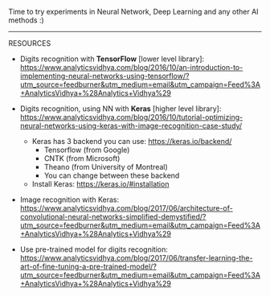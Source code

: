 
Time to try experiments in Neural Network, Deep Learning and any other AI methods :)


*****************************************************************

RESOURCES

* Digits recognition with <b>TensorFlow</b> [lower level library]: https://www.analyticsvidhya.com/blog/2016/10/an-introduction-to-implementing-neural-networks-using-tensorflow/?utm_source=feedburner&utm_medium=email&utm_campaign=Feed%3A+AnalyticsVidhya+%28Analytics+Vidhya%29

* Digits recognition, using NN with <b>Keras</b> [higher level library]: https://www.analyticsvidhya.com/blog/2016/10/tutorial-optimizing-neural-networks-using-keras-with-image-recognition-case-study/
  * Keras has 3 backend you can use: https://keras.io/backend/
    * Tensorflow (from Google)
    * CNTK (from Microsoft)
    * Theano (from University of Montreal)
    * You can change between these backend
  * Install Keras: https://keras.io/#installation
    
* Image recognition with Keras: https://www.analyticsvidhya.com/blog/2017/06/architecture-of-convolutional-neural-networks-simplified-demystified/?utm_source=feedburner&utm_medium=email&utm_campaign=Feed%3A+AnalyticsVidhya+%28Analytics+Vidhya%29
    
* Use pre-trained model for digits recognition: https://www.analyticsvidhya.com/blog/2017/06/transfer-learning-the-art-of-fine-tuning-a-pre-trained-model/?utm_source=feedburner&utm_medium=email&utm_campaign=Feed%3A+AnalyticsVidhya+%28Analytics+Vidhya%29



    
 
